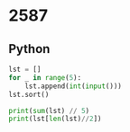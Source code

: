 # 2587

## Python

```python
lst = []
for _ in range(5):
    lst.append(int(input()))
lst.sort()

print(sum(lst) // 5)
print(lst[len(lst)//2])
```
